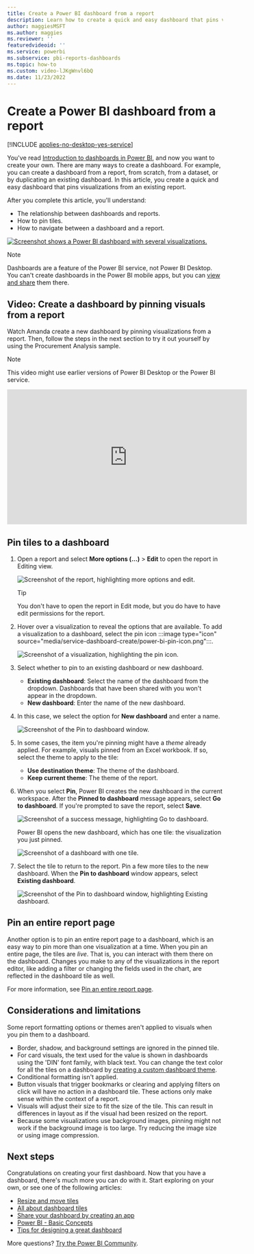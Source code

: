 ```yaml
---
title: Create a Power BI dashboard from a report
description: Learn how to create a quick and easy dashboard that pins visualizations from an existing report.
author: maggiesMSFT
ms.author: maggies
ms.reviewer: ''
featuredvideoid: ''
ms.service: powerbi
ms.subservice: pbi-reports-dashboards
ms.topic: how-to
ms.custom: video-lJKgWnvl6bQ
ms.date: 11/23/2022
---
```

# Create a Power BI dashboard from a report

[!INCLUDE [applies-no-desktop-yes-service](../includes/applies-no-desktop-yes-service.md)]

You've read [Introduction to dashboards in Power BI](service-dashboards.md), and now you want to create your own. There are many ways to create a dashboard. For example, you can create a dashboard from a report, from scratch, from a dataset, or by duplicating an existing dashboard. In this article, you create a quick and easy dashboard that pins visualizations from an existing report.

After you complete this article, you'll understand:
- The relationship between dashboards and reports.
- How to pin tiles.
- How to navigate between a dashboard and a report.
 
[![Screenshot shows a Power BI dashboard with several visualizations.](media/service-dashboard-create/power-bi-completed-dashboard-small.png)](media/service-dashboard-create/power-bi-completed-dashboard-small.png#lightbox)

> [!NOTE]
> Dashboards are a feature of the Power BI service, not Power BI Desktop. You can't create dashboards in the Power BI mobile apps, but you can [view and share](../consumer/mobile/mobile-apps-view-dashboard.md) them there.
>
> 

## Video: Create a dashboard by pinning visuals from a report
Watch Amanda create a new dashboard by pinning visualizations from a report. Then, follow the steps in the next section to try it out yourself by using the Procurement Analysis sample.
    
> [!NOTE]  
> This video might use earlier versions of Power BI Desktop or the Power BI service.

<iframe width="560" height="315" src="https://www.youtube.com/embed/lJKgWnvl6bQ" frameborder="0" allowfullscreen></iframe>

## Pin tiles to a dashboard

1. Open a report and select **More options (...)** > **Edit** to open the report in Editing view.

    ![Screenshot of the report, highlighting more options and edit.](media/service-dashboard-create/power-bi-reading-view.png)
    
    > [!TIP]  
    > You don't have to open the report in Edit mode, but you do have to have edit permissions for the report.

1. Hover over a visualization to reveal the options that are available. To add a visualization to a dashboard, select the pin icon :::image type="icon" source="media/service-dashboard-create/power-bi-pin-icon.png":::.

    ![Screenshot of a visualization, highlighting the pin icon.](media/service-dashboard-create/power-bi-hover.png)
1. Select whether to pin to an existing dashboard or new dashboard.

   - **Existing dashboard**: Select the name of the dashboard from the dropdown. Dashboards that have been shared with you won't appear in the dropdown.
   - **New dashboard**: Enter the name of the new dashboard.

1. In this case, we select the option for **New dashboard** and enter a name.

    ![Screenshot of the Pin to dashboard window.](media/service-dashboard-create/power-bi-pin-tile.png)

1. In some cases, the item you're pinning might have a *theme* already applied. For example, visuals pinned from an Excel workbook. If so, select the theme to apply to the tile:

    - **Use destination theme**: The theme of the dashboard.
    - **Keep current theme**: The theme of the report.

1. When you select **Pin**, Power BI creates the new dashboard in the current workspace. After the **Pinned to dashboard** message appears, select **Go to dashboard**. If you're prompted to save the report, select **Save**.

    ![Screenshot of a success message, highlighting Go to dashboard.](media/service-dashboard-create/power-bi-pin-success.png)

    Power BI opens the new dashboard, which has one tile: the visualization you just pinned.

   ![Screenshot of a dashboard with one tile.](media/service-dashboard-create/power-bi-pinned.png)
1. Select the tile to return to the report. Pin a few more tiles to the new dashboard. When the **Pin to dashboard** window appears, select **Existing dashboard**.  

   ![Screenshot of the Pin to dashboard window, highlighting Existing dashboard.](media/service-dashboard-create/power-bi-existing-dashboard.png)

## Pin an entire report page
Another option is to pin an entire report page to a dashboard, which is an easy way to pin more than one visualization at a time. When you pin an entire page, the tiles are *live*. That is, you can interact with them there on the dashboard. Changes you make to any of the visualizations in the report editor, like adding a filter or changing the fields used in the chart, are reflected in the dashboard tile as well.  

For more information, see [Pin an entire report page](service-dashboard-pin-live-tile-from-report.md).

## Considerations and limitations
Some report formatting options or themes aren't applied to visuals when you pin them to a dashboard.
- Border, shadow, and background settings are ignored in the pinned tile.
- For card visuals, the text used for the value is shown in dashboards using the 'DIN' font family, with black text. You can change the text color for all the tiles on a dashboard by [creating a custom dashboard theme](service-dashboard-themes.md).
- Conditional formatting isn't applied.
- Button visuals that trigger bookmarks or clearing and applying filters on click will have no action in a dashboard tile.  These actions only make sense within the context of a report.
- Visuals will adjust their size to fit the size of the tile. This can result in differences in layout as if the visual had been resized on the report.
- Because some visualizations use background images, pinning might not work if the background image is too large. Try reducing the image size or using image compression.

## Next steps
Congratulations on creating your first dashboard. Now that you have a dashboard, there's much more you can do with it. Start exploring on your own, or see one of the following articles:

* [Resize and move tiles](service-dashboard-edit-tile.md)
* [All about dashboard tiles](service-dashboard-tiles.md)
* [Share your dashboard by creating an app](../collaborate-share/service-create-distribute-apps.md)
* [Power BI - Basic Concepts](../fundamentals/service-basic-concepts.md)
* [Tips for designing a great dashboard](service-dashboards-design-tips.md)

More questions? [Try the Power BI Community](https://community.powerbi.com/).

